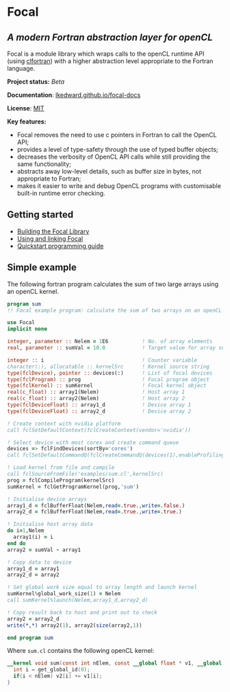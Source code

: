 # Focal
## *A modern Fortran abstraction layer for openCL*
Focal is a module library which wraps calls to the openCL runtime API (using [clfortran](https://github.com/cass-support/clfortran)) with a higher abstraction level appropriate to the Fortran language.

__Project status:__ *Beta*

__Documentation__: [lkedward.github.io/focal-docs](https://lkedward.github.io/focal-docs/)

__License__: [MIT](./LICENSE)

__Key features:__

 - Focal removes the need to use c pointers in Fortran to call the OpenCL API;
 - provides a level of type-safety through the use of typed buffer objects;
 - decreases the verbosity of OpenCL API calls while still providing the same functionality;
 - abstracts away low-level details, such as buffer size in bytes, not appropriate to Fortran;
 - makes it easier to write and debug OpenCL programs with customisable built-in runtime error checking.

## Getting started

* [Building the Focal Library](https://lkedward.github.io/focal-docs/build)
* [Using and linking Focal](https://lkedward.github.io/focal-docs/linking/)
* [Quickstart programming guide](https://lkedward.github.io/focal-docs/quickstart/)

## Simple example
The following fortran program calculates the sum of two large arrays using an openCL kernel.

```fortran
program sum
!! Focal example program: calculate the sum of two arrays on an openCL device

use Focal
implicit none

integer, parameter :: Nelem = 1E6           ! No. of array elements
real, parameter :: sumVal = 10.0            ! Target value for array sum

integer :: i                                ! Counter variable
character(:), allocatable :: kernelSrc      ! Kernel source string
type(fclDevice), pointer :: devices(:)      ! List of focal devices
type(fclProgram) :: prog                    ! Focal program object
type(fclKernel) :: sumKernel                ! Focal kernel object
real(c_float) :: array1(Nelem)              ! Host array 1
real(c_float) :: array2(Nelem)              ! Host array 2
type(fclDeviceFloat) :: array1_d            ! Device array 1
type(fclDeviceFloat) :: array2_d            ! Device array 2

! Create context with nvidia platform
call fclSetDefaultContext(fclCreateContext(vendor='nvidia'))

! Select device with most cores and create command queue
devices => fclFindDevices(sortBy='cores')
call fclSetDefaultCommandQ(fclCreateCommandQ(devices(1),enableProfiling=.true.))

! Load kernel from file and compile
call fclSourceFromFile('examples/sum.cl',kernelSrc)
prog = fclCompileProgram(kernelSrc)
sumKernel = fclGetProgramKernel(prog,'sum')

! Initialise device arrays
array1_d = fclBufferFloat(Nelem,read=.true.,write=.false.)
array2_d = fclBufferFloat(Nelem,read=.true.,write=.true.)

! Initialise host array data
do i=1,Nelem
  array1(i) = i
end do
array2 = sumVal - array1

! Copy data to device
array1_d = array1
array2_d = array2

! Set global work size equal to array length and launch kernel
sumKernel%global_work_size(1) = Nelem
call sumKernel%launch(Nelem,array1_d,array2_d)

! Copy result back to host and print out to check
array2 = array2_d
write(*,*) array2(1), array2(size(array2,1))

end program sum
```

Where `sum.cl` contains the following openCL kernel:
```openCL
__kernel void sum(const int nElem, const __global float * v1, __global float * v2){
  int i = get_global_id(0);
  if(i < nElem) v2[i] += v1[i];
}
```
